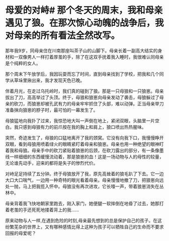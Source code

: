 # 母爱的对峙# 那个冬天的周末，我和母亲遇见了狼。在那次惊心动魄的战争后，我对母亲的所有看法全然改写。 

 那年我9岁，同母亲住在川南那座叫茶子山的山脚下。母亲长着一副高大结实的身材和一双像男人一样打着厚茧的手，除了在这双手抚着我入睡时，我很难认同母亲是个纯粹的女人。 

 那个周末下午放学后，我因玩耍而忘了时间，直到母亲找到了学校，把我和几个同学从草垛里揪出来，我才发现天色已晚。 

 伴着月光，在走过乌托岭时，我们真的碰到了狼。那是一只母狼和一只狼崽。母亲拔出了刀，高高举过了头顶。终于，母狼和狼崽向母亲发动了袭击，母狼躲过了母亲的砍刀，而狼崽却被孔武有力的母亲牢牢抓住了头部，难以动弹。正当母亲举刀准备抹向狼崽的脖子时，最可怕的一幕发生了。 

 母狼猛地向我扑了过来，我惊恐地大叫一声倒在地上，紧闭双眼，头脑里一片空白。我只感到母狼有力的前爪按在我的胸上和肩上，狼口喷出热热腥味。 

 突然，奇迹发生了，母狼的口猛地离开了我的颈窝。它没有向我下口，我慢慢睁开双眼，看到母狼用喷着绿火的眼睛紧盯着母亲和狼崽。母亲也用一种绝望的眼神盯着我和母狼。母亲手中的砍刀紧贴着狼崽的后颈，在砍刀露出的部分，有一条像墨线一样细细的东西缓慢流动着，那是狼崽的血！这是一场动物与人的母性的较量，无论谁先动手，迎来的都将是失子的惨烈代价。 

 对峙足足持续了五分钟。终于母狼放开了我，原先高耸着的狼毛趴了下去。它一边大口大口喘气，一边用一种奇特的眼光看着母亲。母亲慢慢地撤了刀，把狼崽向远处一抛，马上把我揽入怀中。母狼没有再次进攻，它长嚎一声，带着狼崽消失在丛林中。 

 母亲背着我飞快地朝家里跑去，刚入家门，她便腿一软摔倒在地昏了过去，她那打着老茧的手还死死地搂着背上的我…… 

 原来动物与人一样,在遇到危险的时刻,母亲最先想到的总是保护自己的孩子。在这纷繁芜杂的世界上，又有哪种感情比得上这种为孩子可以牺牲自己的生命而不要求回报的母爱呢？
 